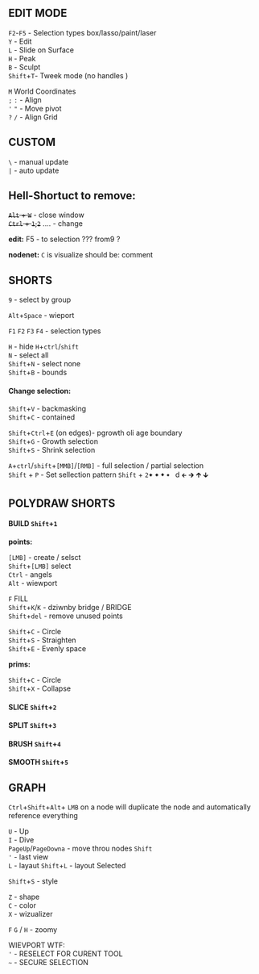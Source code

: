 
## EDIT MODE
`F2`-`F5` - Selection types box/lasso/paint/laser  
`Y` -  Edit  
`L` - Slide on Surface   
`H` - Peak  
`B` - Sculpt  
`Shift`+`T`- Tweek mode   (no handles )


`M` World Coordinates  
`;` `:` - Align   
`'` `"` - Move pivot  
`?` `/` - Align Grid   


## CUSTOM

`\` - manual update  
`|` - auto update  

## Hell-Shortuct to remove:  
~~`Alt` + `W`~~ - close window  
~~`Ctrl` + `1`,`2`~~ .... - change   

**edit:**
F5 - to selection ??? from9 ?

**nodenet:**
`C` is visualize should be: comment

## SHORTS  
`9` - select by group

`Alt`+`Space` -  wieport  


`F1` `F2` `F3` `F4` - selection types   

`H` -  hide `H`+`ctrl`/`shift`  
`N` - select all  
`Shift`+`N` - select none  
`Shift`+`B` - bounds   

#### Change selection:  

`Shift`+`V` - backmasking    
`Shift`+`C` - contained  


 `Shift`+`Ctrl`+`E` (on edges)- pgrowth oli age boundary  
`Shift`+`G` - Growth selection  
`Shift`+`S` - Shrink selection  


`A`+`ctrl`/`shift`+`[MMB]`/`[RMB]` - full selection / partial selection   
`Shift` + `P` - Set sellection pattern
`Shift` + `2`🠹 🠸 🠻 `🠺 ` d `🡰` 🡲 🡱 🡳
## POLYDRAW SHORTS  


#### BUILD `Shift`+`1`

**points:**

`[LMB]` - create / selsct  
`Shift`+`[LMB]` select  
`Ctrl` - angels  
`Alt` - wiewport  

`F` FILL  
`Shift`+`K`/`K` -  dziwnby bridge / BRIDGE  
`Shift`+`del` - remove unused points  

`Shift`+`C` - Circle  
`Shift`+`S` - Straighten  
`Shift`+`E` - Evenly space    

**prims:**

`Shift`+`C` - Circle  
`Shift`+`X` - Collapse 

#### SLICE `Shift`+`2`  
#### SPLIT `Shift`+`3`  
#### BRUSH `Shift`+`4`  
#### SMOOTH `Shift`+`5`  

## GRAPH
`Ctrl`+`Shift`+`Alt`+ `LMB` on a node will duplicate the node and automatically reference everything

`U` - Up  
`I` - Dive  
`PageUp`/`PageDowna` - move throu nodes `Shift`    
` ' ` - last view  
`L` - layaut `Shift`+`L` - layout Selected  

`Shift`+`S` - style  

`Z` - shape  
`C` - color  
`X` - wizualizer  

`F` `G` / `H` - zoomy 

WIEVPORT WTF:  
` ' ` - RESELECT FOR CURENT TOOL  
` ~ ` - SECURE SELECTION  

